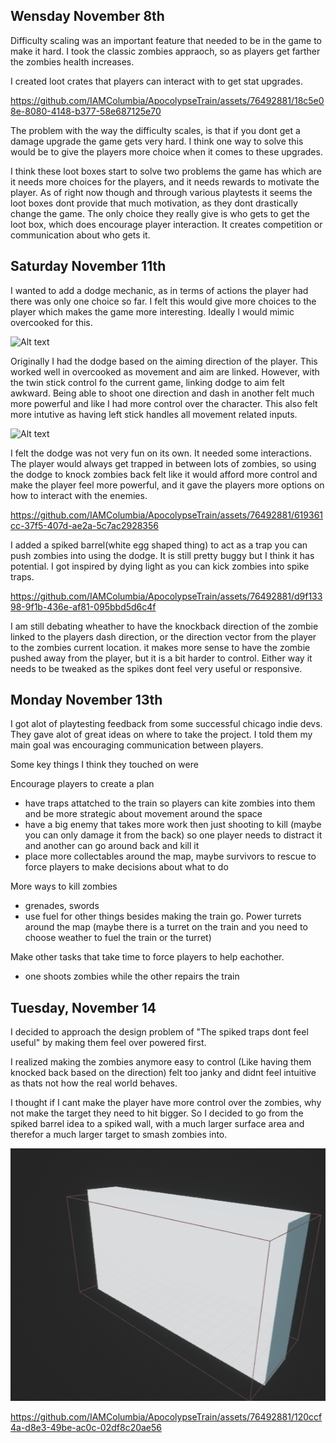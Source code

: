 ## Wensday November 8th 

Difficulty scaling was an important feature that needed to be in the game to make it hard. I took the classic zombies appraoch, so as players get farther the zombies health increases.

I created loot crates that players can interact with to get stat upgrades. 

https://github.com/IAMColumbia/ApocolypseTrain/assets/76492881/18c5e08e-8080-4148-b377-58e687125e70

The problem with the way the difficulty scales, is that if you dont get a damage upgrade the game gets very hard. I think one way to solve this would be to give the players more choice when it comes to these upgrades. 

I think these loot boxes start to solve two problems the game has which are it needs more choices for the players, and it needs rewards to motivate the player. As of right now though and through various playtests it seems the loot boxes dont provide that much motivation, as they dont drastically change the game. The only choice they really give is who gets to get the loot box, which does encourage player interaction. It creates competition or communication about who gets it.

## Saturday November 11th

I wanted to add a dodge mechanic, as in terms of actions the player had there was only one choice so far. I felt this would give more choices to the player which makes the game more interesting. Ideally I would mimic overcooked for this. 

![Alt text](overcooked-chef.gif)

Originally I had the dodge based on the aiming direction of the player. This worked well in overcooked as movement and aim are linked. However, with the twin stick control fo the current game, linking dodge to aim felt awkward. Being able to shoot one direction and dash in another felt much more powerful and like I had more control over the character. This also felt more intutive as having left stick handles all movement related inputs.

![Alt text](UnrealEditor_U0MXTrI3yv.gif)

I felt the dodge was not very fun on its own. It needed some interactions. The player would always get trapped in between lots of zombies, so using the dodge to knock zombies back felt like it would afford more control and make the player feel more powerful, and it gave the players more options on how to interact with the enemies. 

https://github.com/IAMColumbia/ApocolypseTrain/assets/76492881/619361cc-37f5-407d-ae2a-5c7ac2928356


I added a spiked barrel(white egg shaped thing) to act as a trap you can push zombies into using the dodge. It is still pretty buggy but I think it has potential. I got inspired by dying light as you can kick zombies into spike traps. 

https://github.com/IAMColumbia/ApocolypseTrain/assets/76492881/d9f13398-9f1b-436e-af81-095bbd5d6c4f

I am still debating wheather to have the knockback direction of the zombie linked to the players dash direction, or the direction vector from the player to the zombies current location. it makes more sense to have the zombie pushed away from the player, but it is a bit harder to control. Either way it needs to be tweaked as the spikes dont feel very useful or responsive.


## Monday November 13th

I got alot of playtesting feedback from some successful chicago indie devs. They gave alot of great ideas on where to take the project. I told them my main goal was encouraging communication between players.

Some key things I think they touched on were

Encourage players to create a plan
*  have traps attatched to the train so players can kite zombies into them and be more strategic about movement around the space
*  have a big enemy that takes more work then just shooting to kill (maybe you can only damage it from the back) so one player needs to distract it and another can go around back and kill it
* place more collectables around the map, maybe survivors to rescue to force players to make decisions about what to do 

More ways to kill zombies
* grenades, swords
* use fuel for other things besides making the train go. Power turrets around the map (maybe there is a turret on the train and you need to choose weather to fuel the train or the turret)

Make other tasks that take time to force players to help eachother. 
* one shoots zombies while the other repairs the train

## Tuesday, November 14

I decided to approach the design problem of "The spiked traps dont feel useful" by making them feel over powered first. 

I realized making the zombies anymore easy to control (Like having them knocked back based on the direction) felt too janky and didnt feel intuitive as thats not how the real world behaves. 

I thought if I cant make the player have more control over the zombies, why not make the target they need to hit bigger. So I decided to go from the spiked barrel idea to a spiked wall, with a much larger surface area and therefor a much larger target to smash zombies into.

![Alt text](<Screenshot 2023-11-14 113116.png>)

https://github.com/IAMColumbia/ApocolypseTrain/assets/76492881/120ccf4a-d8e3-49be-ac0c-02df8c20ae56
